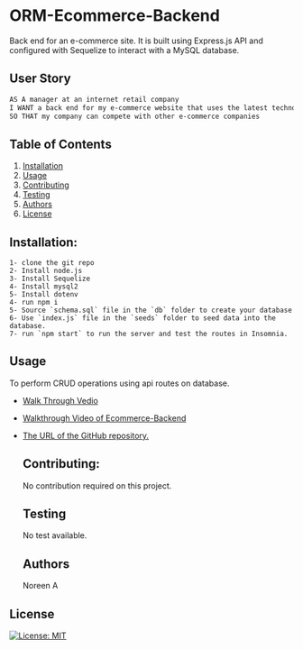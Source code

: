 # ORM-Ecommerce-Backend

Back end for an e-commerce site. It is built using Express.js API and configured with Sequelize to interact with a MySQL database.

## User Story

```md
AS A manager at an internet retail company
I WANT a back end for my e-commerce website that uses the latest technologies
SO THAT my company can compete with other e-commerce companies
```

## Table of Contents

  1. [Installation](#installation)
  1. [Usage](#usgae)
  3. [Contributing](#contributing)
  4. [Testing](#testing)
  4. [Authors](#authors%20and%20acknowledgment)
  5. [License](#license)


  ## Installation:
  ```
  1- clone the git repo  
  2- Install node.js
  3- Install Sequelize
  4- Install mysql2
  5- Install dotenv
  4- run npm i
  5- Source `schema.sql` file in the `db` folder to create your database
  6- Use `index.js` file in the `seeds` folder to seed data into the database.
  7- run `npm start` to run the server and test the routes in Insomnia.
  ``` 


  ## Usage
  To perform CRUD operations using api routes on database.
  

- [Walk Through Vedio](URL)

- <a href="Video URL"> Walkthrough Video of Ecommerce-Backend</a>

- [The URL of the GitHub repository.](https://github.com/noori36/ORM-Ecommerce-Backend)
 

  ## Contributing:
  No contribution required on this project.
  
  ## Testing
    No test available.
  
  ## Authors

  Noreen A
  

## License

[![License: MIT](https://img.shields.io/badge/License-MIT-yellow.svg)](https://opensource.org/licenses/MIT)
